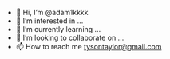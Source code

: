 - 👋 Hi, I’m @adam1kkkk
- 👀 I’m interested in ...
- 🌱 I’m currently learning ...
- 💞️ I’m looking to collaborate on ...
- 📫 How to reach me tysontaylor@gmail.com

<!---
adam1kkkk/adam1kkkk is a ✨ special ✨ repository because its `README.md` (this file) appears on your GitHub profile.
You can click the Preview link to take a look at your changes.
--->
